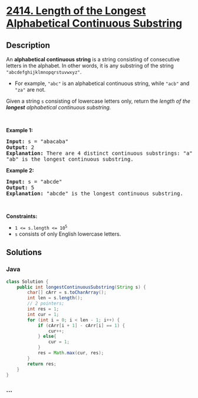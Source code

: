 # [2414. Length of the Longest Alphabetical Continuous Substring](https://leetcode.com/problems/length-of-the-longest-alphabetical-continuous-substring)

## Description

<p>An <strong>alphabetical continuous string</strong> is a string consisting of consecutive letters in the alphabet. In other words, it is any substring of the string <code>&quot;abcdefghijklmnopqrstuvwxyz&quot;</code>.</p>

<ul>
	<li>For example, <code>&quot;abc&quot;</code> is an alphabetical continuous string, while <code>&quot;acb&quot;</code> and <code>&quot;za&quot;</code> are not.</li>
</ul>

<p>Given a string <code>s</code> consisting of lowercase letters only, return the <em>length of the <strong>longest</strong> alphabetical continuous substring.</em></p>

<p>&nbsp;</p>
<p><strong>Example 1:</strong></p>

<pre>
<strong>Input:</strong> s = &quot;abacaba&quot;
<strong>Output:</strong> 2
<strong>Explanation:</strong> There are 4 distinct continuous substrings: &quot;a&quot;, &quot;b&quot;, &quot;c&quot; and &quot;ab&quot;.
&quot;ab&quot; is the longest continuous substring.
</pre>

<p><strong>Example 2:</strong></p>

<pre>
<strong>Input:</strong> s = &quot;abcde&quot;
<strong>Output:</strong> 5
<strong>Explanation:</strong> &quot;abcde&quot; is the longest continuous substring.
</pre>

<p>&nbsp;</p>
<p><strong>Constraints:</strong></p>

<ul>
	<li><code>1 &lt;= s.length &lt;= 10<sup>5</sup></code></li>
	<li><code>s</code> consists of only English lowercase letters.</li>
</ul>


## Solutions

<!-- tabs:start -->


### **Java**

```java
class Solution {
    public int longestContinuousSubstring(String s) {
        char[] cArr = s.toCharArray();
        int len = s.length();
        // 2 pointers;
        int res = 1;
        int cur = 1;
        for (int i = 0; i < len - 1; i++) {
            if (cArr[i + 1] - cArr[i] == 1) {
                cur++;
            } else{
                cur = 1;
            }
            res = Math.max(cur, res);
        }
        return res;
    }
}
```

### **...**

```

```

<!-- tabs:end -->